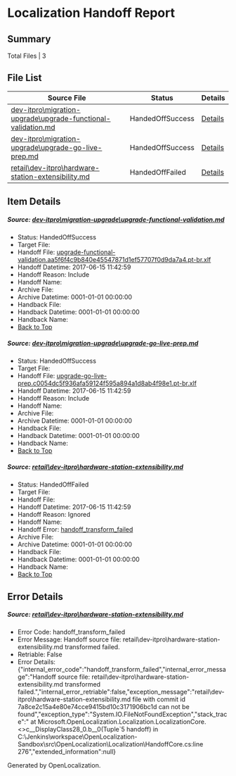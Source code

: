 # <a name='report-top'></a> Localization Handoff Report

## Summary
 Total Files | 3

## File List
 Source File | Status | Details 
 ----------- | ------ | ------- 
 [dev-itpro\migration-upgrade\upgrade-functional-validation.md](https://github.com/OpenLocalizationTestOrg/AX-Docs-Sandbox/blob/b92928afbedcd4b7e6e04933011eea0f4c8d603e/dev-itpro/migration-upgrade/upgrade-functional-validation.md) | HandedOffSuccess | [Details](#73ef7e03021542885e57bf4ace7512293bb9a8131929)
 [dev-itpro\migration-upgrade\upgrade-go-live-prep.md](https://github.com/OpenLocalizationTestOrg/AX-Docs-Sandbox/blob/b92928afbedcd4b7e6e04933011eea0f4c8d603e/dev-itpro/migration-upgrade/upgrade-go-live-prep.md) | HandedOffSuccess | [Details](#de74c4ebf8be9ceac1d69d5959bd74245a95c9e61930)
 [retail\dev-itpro\hardware-station-extensibility.md](https://github.com/OpenLocalizationTestOrg/AX-Docs-Sandbox/blob/7a8ce2c15a4e80e74cce9415bd10c3171906bc1d/retail/dev-itpro/hardware-station-extensibility.md) | HandedOffFailed | [Details](#b9f109aca4f3580306ac130a2cc100f956feea743367)

## Item Details
##### <a name='73ef7e03021542885e57bf4ace7512293bb9a8131929'></a> Source: [dev-itpro\migration-upgrade\upgrade-functional-validation.md](https://github.com/OpenLocalizationTestOrg/AX-Docs-Sandbox/blob/b92928afbedcd4b7e6e04933011eea0f4c8d603e/dev-itpro/migration-upgrade/upgrade-functional-validation.md)
* Status: HandedOffSuccess
* Target File: 
* Handoff File: [upgrade-functional-validation.aa5f6f4c9b840e45547871d1ef57707f0d9da7a4.pt-br.xlf](https://github.com/OpenLocalizationTestOrg/AX-Docs-Sandbox.handoff/blob/92299ebf31cacc5ff30b48558d21f6ab7ee16c0f/ol-handoff/OpenLocalizationTestOrg/AX-Docs-Sandbox.pt-br/master/do-not-translate/upgrade-functional-validation.aa5f6f4c9b840e45547871d1ef57707f0d9da7a4.pt-br.xlf)
* Handoff Datetime: 2017-06-15 11:42:59
* Handoff Reason: Include
* Handoff Name: 
* Archive File: 
* Archive Datetime: 0001-01-01 00:00:00
* Handback File: 
* Handback Datetime: 0001-01-01 00:00:00
* Handback Name: 
* [Back to Top](#report-top)

##### <a name='de74c4ebf8be9ceac1d69d5959bd74245a95c9e61930'></a> Source: [dev-itpro\migration-upgrade\upgrade-go-live-prep.md](https://github.com/OpenLocalizationTestOrg/AX-Docs-Sandbox/blob/b92928afbedcd4b7e6e04933011eea0f4c8d603e/dev-itpro/migration-upgrade/upgrade-go-live-prep.md)
* Status: HandedOffSuccess
* Target File: 
* Handoff File: [upgrade-go-live-prep.c0054dc5f936afa59124f595a894a1d8ab4f98e1.pt-br.xlf](https://github.com/OpenLocalizationTestOrg/AX-Docs-Sandbox.handoff/blob/92299ebf31cacc5ff30b48558d21f6ab7ee16c0f/ol-handoff/OpenLocalizationTestOrg/AX-Docs-Sandbox.pt-br/master/basic/upgrade-go-live-prep.c0054dc5f936afa59124f595a894a1d8ab4f98e1.pt-br.xlf)
* Handoff Datetime: 2017-06-15 11:42:59
* Handoff Reason: Include
* Handoff Name: 
* Archive File: 
* Archive Datetime: 0001-01-01 00:00:00
* Handback File: 
* Handback Datetime: 0001-01-01 00:00:00
* Handback Name: 
* [Back to Top](#report-top)

##### <a name='b9f109aca4f3580306ac130a2cc100f956feea743367'></a> Source: [retail\dev-itpro\hardware-station-extensibility.md](https://github.com/OpenLocalizationTestOrg/AX-Docs-Sandbox/blob/7a8ce2c15a4e80e74cce9415bd10c3171906bc1d/retail/dev-itpro/hardware-station-extensibility.md)
* Status: HandedOffFailed
* Target File: 
* Handoff File: 
* Handoff Datetime: 2017-06-15 11:42:59
* Handoff Reason: Ignored
* Handoff Name: 
* Handoff Error: [handoff_transform_failed](#b9f109aca4f3580306ac130a2cc100f956feea743367handoff_transform_failed)
* Archive File: 
* Archive Datetime: 0001-01-01 00:00:00
* Handback File: 
* Handback Datetime: 0001-01-01 00:00:00
* Handback Name: 
* [Back to Top](#report-top)


## Error Details
##### <a name='b9f109aca4f3580306ac130a2cc100f956feea743367handoff_transform_failed'></a> Source: [retail\dev-itpro\hardware-station-extensibility.md](#b9f109aca4f3580306ac130a2cc100f956feea743367)
* Error Code: handoff_transform_failed
* Error Message: Handoff source file: retail\dev-itpro\hardware-station-extensibility.md transformed failed.
* Retriable: False
* Error Details: {"internal_error_code":"handoff_transform_failed","internal_error_message":"Handoff source file: retail\\dev-itpro\\hardware-station-extensibility.md transformed failed.","internal_error_retriable":false,"exception_message":"retail\\dev-itpro\\hardware-station-extensibility.md file with commit id 7a8ce2c15a4e80e74cce9415bd10c3171906bc1d can not be found","exception_type":"System.IO.FileNotFoundException","stack_trace":"   at Microsoft.OpenLocalization.Localization.LocalizationCore.<>c__DisplayClass28_0.<CreateHandoffFiles>b__0(Tuple`5 handoff) in C:\\Jenkins\\workspace\\OpenLocalization-Sandbox\\src\\OpenLocalization\\Localization\\HandoffCore.cs:line 276","extended_information":null}


Generated by OpenLocalization.
